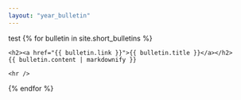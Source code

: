 ```yaml
---
layout: "year_bulletin"
---
```

test
{% for bulletin in site.short_bulletins %}

    <h2><a href="{{ bulletin.link }}">{{ bulletin.title }}</a></h2>
    {{ bulletin.content | markdownify }}
    
    <hr />
    
{% endfor %}





